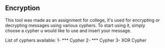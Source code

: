 ## Encryption
This tool was made as an assignment for college, it's used for encrypting or decrypting messages using various cyphers.
To start using it, simply choose a cypher u would like to use and insert your message.

List of cyphers available:
1- *** Cypher
2- *** Cypher
3- XOR Cypher
